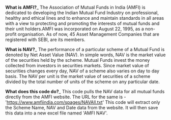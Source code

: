 **What is AMFI?**\_
The Association of Mutual Funds in India (AMFI) is dedicated to developing the Indian Mutual Fund Industry on professional, healthy and ethical lines and to enhance and maintain standards in all areas with a view to protecting and promoting the interests of mutual funds and their unit holders.AMFI was incorporated on August 22, 1995, as a non-profit organisation. As of now, 45 Asset Management Companies that are registered with SEBI, are its members.

**What is NAV?**\_
The performance of a particular scheme of a Mutual Fund is denoted by Net Asset Value (NAV). In simple words, NAV is the market value of the securities held by the scheme. Mutual Funds invest the money collected from investors in securities markets. Since market value of securities changes every day, NAV of a scheme also varies on day to day basis. The NAV per unit is the market value of securities of a scheme divided by the total number of units of the scheme on any particular date.

**What does this code do?**\_
This code pulls the NAV data for all mutual funds directly from the AMFI website.
The URL for the same is - 'https://www.amfiindia.com/spages/NAVAll.txt'
This code will extract only the Scheme Name, NAV and Date data from the website. It will then save this data into a new excel file named 'AMFI NAV'.
